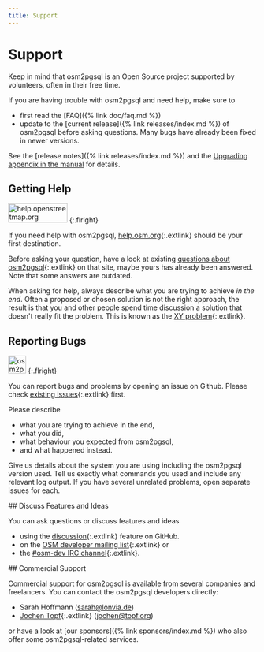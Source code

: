 ```yaml
---
title: Support
---
```


# Support

<div class="note" markdown="1">
Keep in mind that osm2pgsql is an Open Source project supported by volunteers,
often in their free time.

If you are having trouble with osm2pgsql and need help, make sure to

* first read the [FAQ]({% link doc/faq.md %})
* update to the [current release]({% link releases/index.md %}) of osm2pgsql
  before asking questions. Many bugs have already been fixed in newer versions.

See the [release notes]({% link releases/index.md %}) and the [Upgrading
appendix in the manual](/doc/manual.html#upgrading) for details.
</div>

<section markdown="1">

## Getting Help

<a href="https://help.openstreetmap.org/"><img src="{% link img/osm-help.png %}" width="120" height="39" alt="help.openstreetmap.org"/></a>
{:.flright}

If you need help with osm2pgsql,
[help.osm.org](https://help.openstreetmap.org/){:.extlink} should be your first
destination.

Before asking your question, have a look at existing [questions about
osm2pgsql](https://help.openstreetmap.org/tags/osm2pgsql/){:.extlink} on that
site, maybe yours has already been answered. Note that some answers are
outdated.

When asking for help, always describe what you are trying to achieve *in the
end*. Often a proposed or chosen solution is not the right approach, the
result is that you and other people spend time discussion a solution that
doesn't really fit the problem. This is known as the
[XY problem](https://xyproblem.info/){:.extlink}.

</section>

<section markdown="1">

## Reporting Bugs

<a href="https://github.com/openstreetmap/osm2pgsql/issues"><img src="{% link img/github-large.png %}" width="36" height="36" alt="osm2pgsql on Github"/></a>
{:.flright}

You can report bugs and problems by opening an issue on Github. Please check
[existing issues](https://github.com/openstreetmap/osm2pgsql/issues){:.extlink}
first.

Please describe
* what you are trying to achieve in the end,
* what you did,
* what behaviour you expected from osm2pgsql,
* and what happened instead.

Give us details about the system you are using including the osm2pgsql version
used. Tell us exactly what commands you used and include any relevant log
output. If you have several unrelated problems, open separate issues for each.
</section>

<section markdown="1">
## Discuss Features and Ideas

You can ask questions or discuss features and ideas

* using the
  [discussion](https://github.com/openstreetmap/osm2pgsql/discussions){:.extlink}
  feature on GitHub.
* on the [OSM developer mailing
  list](https://lists.openstreetmap.org/listinfo/dev){:.extlink} or
* the [#osm-dev IRC channel](https://wiki.openstreetmap.org/wiki/IRC){:.extlink}.
</section>

<section markdown="1">
## Commercial Support

Commercial support for osm2pgsql is available from several companies and
freelancers. You can contact the osm2pgsql developers directly:

* Sarah Hoffmann (<a href="mailto:sarah@lonvia.de">sarah@lonvia.de</a>)
* [Jochen Topf](https://www.jochentopf.com/){:.extlink} (<a href="mailto:jochen@topf.org">jochen@topf.org</a>)

or have a look at [our sponsors]({% link sponsors/index.md %}) who also offer
some osm2pgsql-related services.

</section>

